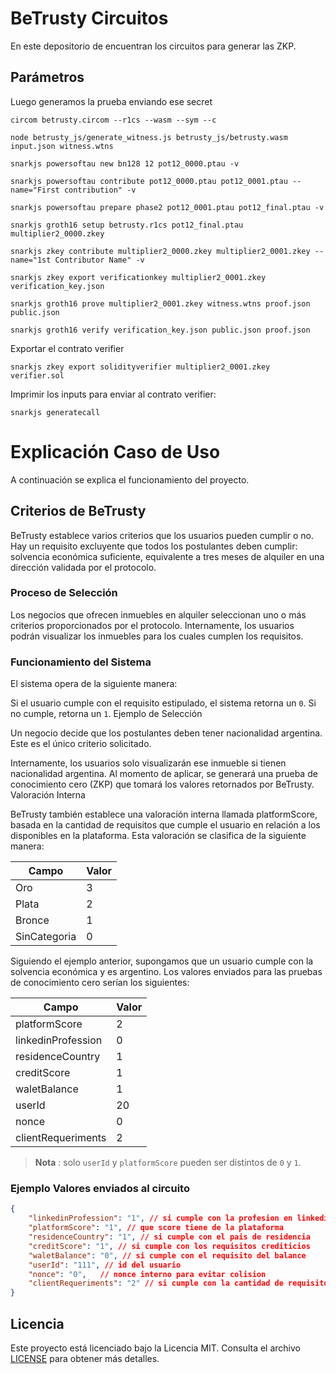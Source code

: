 # BeTrusty Circuitos

En este depositorio de encuentran los circuitos para generar las ZKP.

## Parámetros

Luego generamos la prueba enviando ese secret

`circom betrusty.circom --r1cs --wasm --sym --c`

`node betrusty_js/generate_witness.js betrusty_js/betrusty.wasm input.json witness.wtns`

`snarkjs powersoftau new bn128 12 pot12_0000.ptau -v`    

`snarkjs powersoftau contribute pot12_0000.ptau pot12_0001.ptau --name="First contribution" -v`

`snarkjs powersoftau prepare phase2 pot12_0001.ptau pot12_final.ptau -v`  

`snarkjs groth16 setup betrusty.r1cs pot12_final.ptau multiplier2_0000.zkey`

`snarkjs zkey contribute multiplier2_0000.zkey multiplier2_0001.zkey --name="1st Contributor Name" -v`

`snarkjs zkey export verificationkey multiplier2_0001.zkey verification_key.json`  

`snarkjs groth16 prove multiplier2_0001.zkey witness.wtns proof.json public.json`   

`snarkjs groth16 verify verification_key.json public.json proof.json`   

Exportar el contrato verifier

`snarkjs zkey export solidityverifier multiplier2_0001.zkey verifier.sol`

Imprimir los inputs para enviar al contrato verifier:

`snarkjs generatecall`

# Explicación Caso de Uso

A continuación se explica el funcionamiento del proyecto.

## Criterios de BeTrusty

BeTrusty establece varios criterios que los usuarios pueden cumplir o no. Hay un requisito excluyente que todos los postulantes deben cumplir: solvencia económica suficiente, equivalente a tres meses de alquiler en una dirección validada por el protocolo.

### Proceso de Selección

Los negocios que ofrecen inmuebles en alquiler seleccionan uno o más criterios proporcionados por el protocolo. Internamente, los usuarios podrán visualizar los inmuebles para los cuales cumplen los requisitos.

### Funcionamiento del Sistema

El sistema opera de la siguiente manera:

Si el usuario cumple con el requisito estipulado, el sistema retorna un `0`.
Si no cumple, retorna un `1`.
Ejemplo de Selección

Un negocio decide que los postulantes deben tener nacionalidad argentina. Este es el único criterio solicitado.

Internamente, los usuarios solo visualizarán ese inmueble si tienen nacionalidad argentina.
Al momento de aplicar, se generará una prueba de conocimiento cero (ZKP) que tomará los valores retornados por BeTrusty.
Valoración Interna

BeTrusty también establece una valoración interna llamada platformScore, basada en la cantidad de requisitos que cumple el usuario en relación a los disponibles en la plataforma. Esta valoración se clasifica de la siguiente manera:

| Campo             | Valor |
|-------------------|-------|
| Oro               |  3    |
| Plata             |  2    |
| Bronce            |  1    |
| SinCategoria      |  0    |

Siguiendo el ejemplo anterior, supongamos que un usuario cumple con la solvencia económica y es argentino. Los valores enviados para las pruebas de conocimiento cero serían los siguientes:

| Campo               | Valor |
|---------------------|-------|
| platformScore       | 2     |
| linkedinProfession  | 0     |
| residenceCountry    | 1     |
| creditScore         | 1     |
| waletBalance        | 1     |
| userId              | 20    | 
| nonce              | 0     | 
| clientRequeriments  | 2    | 


> **Nota** :  solo `userId` y `platformScore` pueden ser distintos de `0` y `1`. 

### Ejemplo Valores enviados al circuito

```JSON
{
    "linkedinProfession": "1", // si cumple con la profesion en linkedin
    "platformScore": "1", // que score tiene de la plataforma
    "residenceCountry": "1", // si cumple con el pais de residencia
    "creditScore": "1", // si cumple con los requisitos crediticios
    "waletBalance": "0", // si cumple con el requisito del balance
    "userId": "111", // id del usuario
    "nonce": "0",   // nonce interno para evitar colision
    "clientRequeriments": "2" // si cumple con la cantidad de requisitos que solicita el negocio
}
```

## Licencia

Este proyecto está licenciado bajo la Licencia MIT. Consulta el archivo [LICENSE](./LICENSE) para obtener más detalles.


